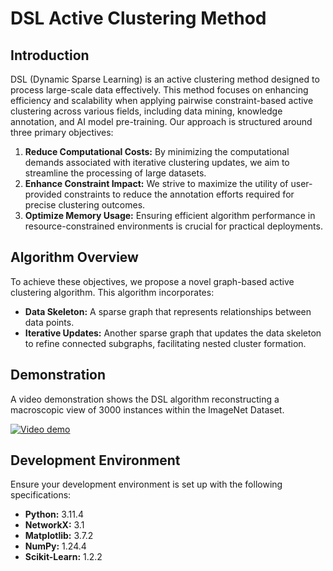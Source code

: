 # DSL Active Clustering Method

## Introduction
DSL (Dynamic Sparse Learning) is an active clustering method designed to process large-scale data effectively. This method focuses on enhancing efficiency and scalability when applying pairwise constraint-based active clustering across various fields, including data mining, knowledge annotation, and AI model pre-training. Our approach is structured around three primary objectives:

1. **Reduce Computational Costs:** By minimizing the computational demands associated with iterative clustering updates, we aim to streamline the processing of large datasets.
2. **Enhance Constraint Impact:** We strive to maximize the utility of user-provided constraints to reduce the annotation efforts required for precise clustering outcomes.
3. **Optimize Memory Usage:** Ensuring efficient algorithm performance in resource-constrained environments is crucial for practical deployments.

## Algorithm Overview
To achieve these objectives, we propose a novel graph-based active clustering algorithm. This algorithm incorporates:
- **Data Skeleton:** A sparse graph that represents relationships between data points.
- **Iterative Updates:** Another sparse graph that updates the data skeleton to refine connected subgraphs, facilitating nested cluster formation.

## Demonstration
A video demonstration shows the DSL algorithm reconstructing a macroscopic view of 3000 instances within the ImageNet Dataset.

[![Video demo](https://img.youtube.com/vi/wXiK-TzkmQE/0.jpg)](https://www.youtube.com/watch?v=wXiK-TzkmQE)

## Development Environment
Ensure your development environment is set up with the following specifications:
- **Python:** 3.11.4
- **NetworkX:** 3.1
- **Matplotlib:** 3.7.2
- **NumPy:** 1.24.4
- **Scikit-Learn:** 1.2.2
